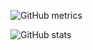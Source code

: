 
![GitHub metrics](https://metrics.lecoq.io/Jye-AU)  

![GitHub stats](https://github-readme-stats.vercel.app/api?username=Jye-AU&show_icons=true&theme=radical)  

